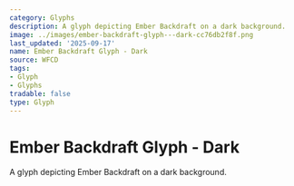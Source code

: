 ```yaml
---
category: Glyphs
description: A glyph depicting Ember Backdraft on a dark background.
image: ../images/ember-backdraft-glyph---dark-cc76db2f8f.png
last_updated: '2025-09-17'
name: Ember Backdraft Glyph - Dark
source: WFCD
tags:
- Glyph
- Glyphs
tradable: false
type: Glyph
---
```


# Ember Backdraft Glyph - Dark

A glyph depicting Ember Backdraft on a dark background.

